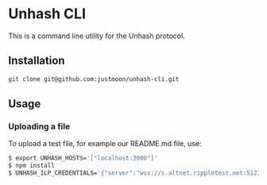 # Unhash CLI

This is a command line utility for the Unhash protocol.

## Installation

``` sh
git clone git@github.com:justmoon/unhash-cli.git 
```

## Usage

### Uploading a file

To upload a test file, for example our README.md file, use: 

``` sh
$ export UNHASH_HOSTS='["localhost:3000"]'
$ npm install
$ UNHASH_ILP_CREDENTIALS='{"server":"wss://s.altnet.rippletest.net:51233","secret":"ss6YmrV2dNNPLjzqgdjSvktJvz5Vs"}' ./bin/unhash.js upload README.md
```
